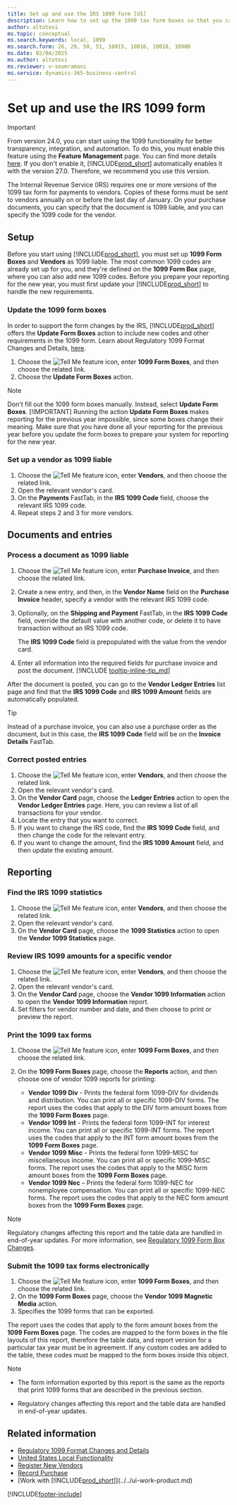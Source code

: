 ```yaml
---
title: Set up and use the IRS 1099 form [US]
description: Learn how to set up the 1099 tax form boxes so that you can submit the required reports.
author: altotovi
ms.topic: conceptual
ms.search.keywords: local, 1099
ms.search.form: 26, 29, 50, 51, 10015, 10016, 10018, 10900
ms.date: 02/04/2025
ms.author: altotovi
ms.reviewer: v-soumramani
ms.service: dynamics-365-business-central
---
```


# Set up and use the IRS 1099 form

> [!IMPORTANT]
> From version 24.0, you can start using the 1099 functionality for better transparency, integration, and automation. To do this, you must enable this feature using the **Feature Management** page. You can find more details [here](introduction-to-the-irs-forms.md). If you don't enable it, [!INCLUDE[prod_short](../../includes/prod_short.md)] automatically enables it with the version 27.0. Therefore, we recommend you use this version.

The Internal Revenue Service (IRS) requires one or more versions of the 1099 tax form for payments to vendors. Copies of these forms must be sent to vendors annually on or before the last day of January. On your purchase documents, you can specify that the document is 1099 liable, and you can specify the 1099 code for the vendor.

## Setup

Before you start using [!INCLUDE[prod_short](../../includes/prod_short.md)], you must set up **1099 Form Boxes** and **Vendors** as 1099 liable. The most common 1099 codes are already set up for you, and they're defined on the **1099 Form Box** page, where you can also add new 1099 codes. Before you prepare your reporting for the new year, you must first update your [!INCLUDE[prod_short](../../includes/prod_short.md)] to handle the new requirements.

### Update the 1099 form boxes

In order to support the form changes by the IRS, [!INCLUDE[prod_short](../../includes/prod_short.md)] offers the **Update Form Boxes** action to include new codes and other requirements in the 1099 form. Learn about Regulatory 1099 Format Changes and Details, [here](tax-1099-changes.md).

1. Choose the ![Tell Me feature](../../media/ui-search/search_small.png "Tell me what you want to do") icon, enter **1099 Form Boxes**, and then choose the related link.
1. Choose the **Update Form Boxes** action.  

> [!NOTE]
> Don't fill out the 1099 form boxes manually. Instead, select **Update Form Boxes**.
> [!IMPORTANT]
> Running the action **Update Form Boxes** makes reporting for the previous year impossible, since some boxes change their meaning. Make sure that you have done all your reporting for the previous year before you update the form boxes to prepare your system for reporting for the new year.

### Set up a vendor as 1099 liable

1. Choose the ![Tell Me feature](../../media/ui-search/search_small.png "Tell me what you want to do") icon, enter **Vendors**, and then choose the related link.
1. Open the relevant vendor's card.
1. On the **Payments** FastTab, in the **IRS 1099 Code** field, choose the relevant IRS 1099 code.
1. Repeat steps 2 and 3 for more vendors.  

## Documents and entries

### Process a document as 1099 liable

1. Choose the ![Tell Me feature](../../media/ui-search/search_small.png "Tell me what you want to do") icon, enter **Purchase Invoice**, and then choose the related link.
1. Create a new entry, and then, in the **Vendor Name** field on the **Purchase Invoice** header, specify a vendor with the relevant IRS 1099 code.
1. Optionally, on the **Shipping and Payment** FastTab, in the **IRS 1099 Code** field, override the default value with another code, or delete it to have transaction without an IRS 1099 code.

    The **IRS 1099 Code** field is prepopulated with the value from the vendor card.  
1. Enter all information into the required fields for purchase invoice and post the document. [!INCLUDE [tooltip-inline-tip_md](../../includes/tooltip-inline-tip_md.md)]

After the document is posted, you can go to the **Vendor Ledger Entries** list page and find that the **IRS 1099 Code** and **IRS 1099 Amount** fields are automatically populated.  

> [!TIP]
> Instead of a purchase invoice, you can also use a purchase order as the document, but in this case, the **IRS 1099 Code** field will be on the **Invoice Details** FastTab.

### Correct posted entries

1. Choose the ![Tell Me feature](../../media/ui-search/search_small.png "Tell me what you want to do") icon, enter **Vendors**, and then choose the related link.
1. Open the relevant vendor's card.
1. On the **Vendor Card** page, choose the **Ledger Entries** action to open the **Vendor Ledger Entries** page. Here, you can review a list of all transactions for your vendor.  
1. Locate the entry that you want to correct.  
1. If you want to change the IRS code, find the **IRS 1099 Code** field, and then change the code for the relevant entry.  
1. If you want to change the amount, find the **IRS 1099 Amount** field, and then update the existing amount.  

## Reporting

### Find the IRS 1099 statistics

1. Choose the ![Tell Me feature](../../media/ui-search/search_small.png "Tell me what you want to do") icon, enter **Vendors**, and then choose the related link.
1. Open the relevant vendor's card.
1. On the **Vendor Card** page, choose the **1099 Statistics** action to open the **Vendor 1099 Statistics** page.

### Review IRS 1099 amounts for a specific vendor

1. Choose the ![Tell Me feature](../../media/ui-search/search_small.png "Tell me what you want to do") icon, enter **Vendors**, and then choose the related link.
1. Open the relevant vendor's card.
1. On the **Vendor Card** page, choose the **Vendor 1099 Information** action to open the **Vendor 1099 Information** report.  
1. Set filters for vendor number and date, and then choose to print or preview the report.

### Print the 1099 tax forms

1. Choose the ![Tell Me feature](../../media/ui-search/search_small.png "Tell me what you want to do") icon, enter **1099 Form Boxes**, and then choose the related link.
1. On the **1099 Form Boxes** page, choose the **Reports** action, and then choose one of vendor 1099 reports for printing:

   - **Vendor 1099 Div** - Prints the federal form 1099-DIV for dividends and distribution. You can print all or specific 1099-DIV forms. The report uses the codes that apply to the DIV form amount boxes from the **1099 Form Boxes** page.
   - **Vendor 1099 Int** - Prints the federal form 1099-INT for interest income. You can print all or specific 1099-INT forms. The report uses the codes that apply to the INT form amount boxes from the **1099 Form Boxes** page.
   - **Vendor 1099 Misc** - Prints the federal form 1099-MISC for miscellaneous income. You can print all or specific 1099-MISC forms. The report uses the codes that apply to the MISC form amount boxes from the **1099 Form Boxes** page.
   - **Vendor 1099 Nec** – Prints the federal form 1099-NEC for nonemployee compensation. You can print all or specific 1099-NEC forms. The report uses the codes that apply to the NEC form amount boxes from the **1099 Form Boxes** page.

> [!NOTE]
> Regulatory changes affecting this report and the table data are handled in end-of-year updates. For more information, see [Regulatory 1099 Form Box Changes](tax-1099-changes.md).

### Submit the 1099 tax forms electronically

1. Choose the ![Tell Me feature](../../media/ui-search/search_small.png "Tell me what you want to do") icon, enter **1099 Form Boxes**, and then choose the related link.
1. On the **1099 Form Boxes** page, choose the **Vendor 1099 Magnetic Media** action.
1. Specifies the 1099 forms that can be exported.

The report uses the codes that apply to the form amount boxes from the **1099 Form Boxes** page. The codes are mapped to the form boxes in the file layouts of this report, therefore the table data, and report version for a particular tax year must be in agreement. If any custom codes are added to the table, these codes must be mapped to the form boxes inside this object.

> [!NOTE]
> - The form information exported by this report is the same as the reports that print 1099 forms that are described in the previous section.
>
> - Regulatory changes affecting this report and the table data are handled in end-of-year updates.

## Related information

- [Regulatory 1099 Format Changes and Details](tax-1099-changes.md)  
- [United States Local Functionality](united-states-local-functionality.md)  
- [Register New Vendors](../../purchasing-how-register-new-vendors.md)  
- [Record Purchase](../../purchasing-how-record-purchases.md)  
- [Work with [!INCLUDE[prod_short](../../includes/prod_short.md)]](../../ui-work-product.md)  

[!INCLUDE[footer-include](../../includes/footer-banner.md)]
